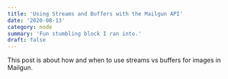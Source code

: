 ```yaml
---
title: 'Using Streams and Buffers with the Mailgun API'
date: '2020-08-13'
category: node
summary: 'Fun stumbling block I ran into.'
draft: false
---
```

This post is about how and when to use streams vs buffers for images in Mailgun.
